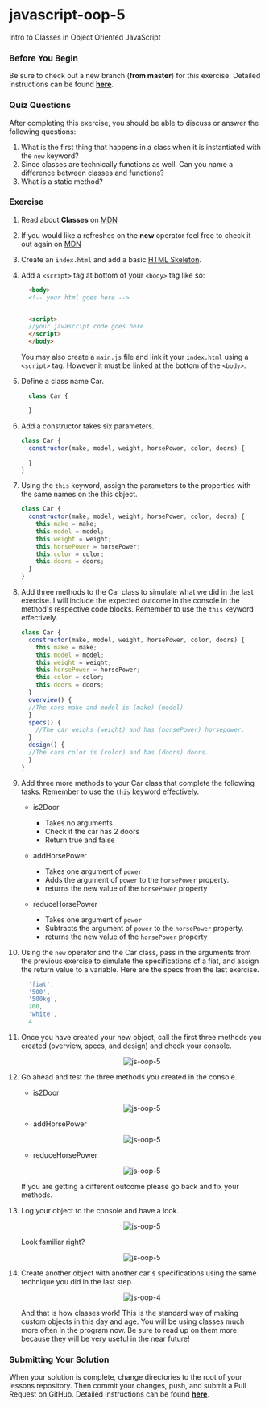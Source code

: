 # javascript-oop-5

Intro to Classes in Object Oriented JavaScript

### Before You Begin

Be sure to check out a new branch (**from master**) for this exercise. Detailed instructions can be found [**here**](../../guides/before-each-exercise.md).

### Quiz Questions
After completing this exercise, you should be able to discuss or answer the following questions:

1. What is the first thing that happens in a class when it is instantiated with the `new` keyword?
1. Since classes are technically functions as well. Can you name a difference between classes and functions?
1. What is a static method?

### Exercise


1. Read about **Classes** on [MDN](https://developer.mozilla.org/en-US/docs/Web/JavaScript/Reference/Classes)
1. If you would like a refreshes on the **new** operator feel free to check it out again on [MDN](https://developer.mozilla.org/en-US/docs/Web/JavaScript/Reference/Operators/new)
1. Create an `index.html` and add a basic [HTML Skeleton](../html-skeleton/README.md).

1. Add a `<script>` tag at bottom of your `<body>` tag like so:

    ```html
      <body>
      <!-- your html goes here -->


      <script>
      //your javascript code goes here
      </script>
      </body>
    ```

    You may also create a `main.js` file and link it your `index.html` using a `<script>` tag.  However it must be linked at the bottom of the `<body>`.

1. Define a class name Car.

    ```javascript
      class Car {

      }
    ```

1.  Add a constructor takes six parameters.

    ```javascript
    class Car {
      constructor(make, model, weight, horsePower, color, doors) {

      }
    }
    ```

1. Using the `this` keyword, assign the parameters to the properties with the same names on the this object.

    ```javascript
    class Car {
      constructor(make, model, weight, horsePower, color, doors) {
        this.make = make;
        this.model = model;
        this.weight = weight;
        this.horsePower = horsePower;
        this.color = color;
        this.doors = doors;
      }
    }
    ```

1. Add three methods to the Car class to simulate what we did in the last exercise.  I will include the expected outcome in the console in the method's respective code blocks.  Remember to use the `this` keyword effectively.

    ```javascript
    class Car {
      constructor(make, model, weight, horsePower, color, doors) {
        this.make = make;
        this.model = model;
        this.weight = weight;
        this.horsePower = horsePower;
        this.color = color;
        this.doors = doors;
      }
      overview() {
      //The cars make and model is (make) (model)
      }
      specs() {
        //The car weighs (weight) and has (horsePower) horsepower.
      }
      design() {
      //The cars color is (color) and has (doors) doors.
      }
    }
    ```

1. Add three more methods to your Car class that complete the following tasks.  Remember to use the `this` keyword effectively.

    -  is2Door
        -  Takes no arguments
        -  Check if the car has 2 doors
        -  Return true and false

    -  addHorsePower
        - Takes one argument of `power`
        - Adds the argument of `power` to the `horsePower` property.
        - returns the new value of the `horsePower` property

    -  reduceHorsePower
        - Takes one argument of `power`
        - Subtracts the argument of `power` to the `horsePower` property.
        - returns the new value of the `horsePower` property

1.  Using the `new` operator and the Car class, pass in the arguments from the previous exercise to simulate the specifications of a fiat, and assign the return value to a variable.  Here are the specs from the last exercise.

    ```javascript
      'fiat',
      '500',
      '500kg',
      200,
      'white',
      4
    ```

1. Once you have created your new object, call the first three methods you created (overview, specs, and design) and check your console.

    <p align="center">
      <img src="images/js-oop-5-1.JPG" alt="js-oop-5">
    </p>

1. Go ahead and test the three methods you created in the console.

    - is2Door

    <p align="center">
      <img src="images/js-oop-5-2.gif" alt="js-oop-5">
    </p>

    - addHorsePower

    <p align="center">
      <img src="images/js-oop-5-3.gif" alt="js-oop-5">
    </p>

    - reduceHorsePower

    <p align="center">
      <img src="images/js-oop-5-4.gif" alt="js-oop-5">
    </p>

    If you are getting a different outcome please go back and fix your methods.

1. Log your object to the console and have a look.

    <p align="center">
      <img src="images/js-oop-5-5.JPG" alt="js-oop-5">
    </p>

    Look familiar right?

    <p align="center">
      <img src="images/js-oop-5-6.JPG" alt="js-oop-5">
    </p>

1.  Create another object with another car's specifications using the same technique you did in the last step.

    <p align="center">
      <img src="images/js-oop-5-7.gif" alt="js-oop-4">
    </p>

    And that is how classes work!  This is the standard way of making custom objects in this day and age.  You will be using classes much more often in the program now.  Be sure to read up on them more because they will be very useful in the near future!

### Submitting Your Solution

When your solution is complete, change directories to the root of your lessons repository. Then commit your changes, push, and submit a Pull Request on GitHub. Detailed instructions can be found [**here**](../../guides/after-each-exercise.md).
